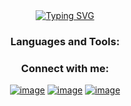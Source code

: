 <div>
  <div align=center>
      <a href="https://git.io/typing-svg"><img src="https://readme-typing-svg.demolab.com?font=VT323&size=35&duration=3500&pause=300&color=89939F&center=true&vCenter=true&width=500&lines=Hey%2C+I'm Nimansu Fernando;Welcome+to+my+profile!;" alt="Typing SVG" /></a>
  </div>
</div>

<h3 align="center">Languages and Tools:</h3>
<div align="center">
  
</div>

<h3 align="center">Connect with me:</h3>
<div align="center">

[![image](https://img.shields.io/badge/LinkedIn-0077B5?style=for-the-badge&logo=linkedin&logoColor=white)](https://www.linkedin.com/in/nimansu-fernando/)
[![image](https://img.shields.io/badge/Instagram-E4405F?style=for-the-badge&logo=instagram&logoColor=white)](https://www.instagram.com/laka.a_)
[![image](https://img.shields.io/badge/Gmail-D14836?style=for-the-badge&logo=gmail&logoColor=white)](mailto:nimansufernando@gmail.com)
  
</div>
<!--
**nimansu-fernando/nimansu-fernando** is a ✨ _special_ ✨ repository because its `README.md` (this file) appears on your GitHub profile.

Here are some ideas to get you started:

- 🔭 I’m currently working on ...
- 🌱 I’m currently learning ...
- 👯 I’m looking to collaborate on ...
- 🤔 I’m looking for help with ...
- 💬 Ask me about ...
- 📫 How to reach me: ...
- 😄 Pronouns: ...
- ⚡ Fun fact: ...
-->
